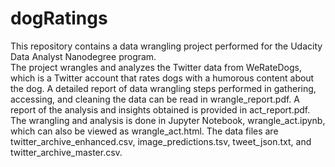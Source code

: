 # dogRatings
This repository contains a data wrangling project performed for the Udacity Data Analyst Nanodegree program.  
The project wrangles and analyzes the Twitter data from WeRateDogs, which is a Twitter account that rates dogs with a humorous content about the dog.
A detailed report of data wrangling steps performed in gathering, accessing, and cleaning the data can be read in wrangle_report.pdf.
A report of the analysis and insights obtained is provided in act_report.pdf.
The wrangling and analysis is done in Jupyter Notebook, wrangle_act.ipynb, which can also be viewed as wrangle_act.html.
The data files are twitter_archive_enhanced.csv, image_predictions.tsv, tweet_json.txt, and twitter_archive_master.csv.


